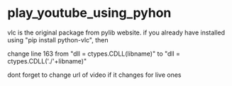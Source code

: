 # play_youtube_using_pyhon

vlc is the original package from pylib website. if you already have installed using "pip install python-vlc", then 

change line 163 from "dll = ctypes.CDLL(libname)" to "dll = ctypes.CDLL('./'+libname)"

dont forget to change url of video if it changes for live ones
